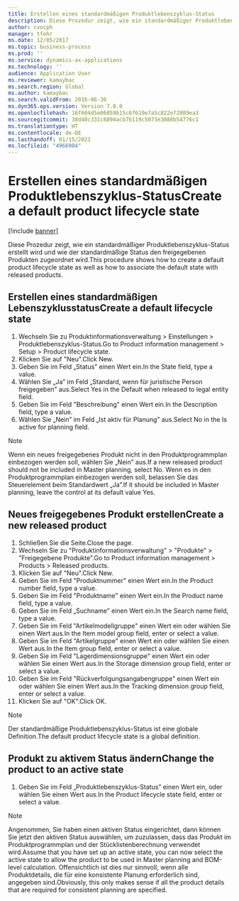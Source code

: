 ```yaml
---
title: Erstellen eines standardmäßigen Produktlebenszyklus-Status
description: Diese Prozedur zeigt, wie ein standardmäßiger Produktlebenszyklus-Status erstellt wird und wie der standardmäßige Status den freigegebenen Produkten zugeordnet wird.
author: cvocph
manager: tfehr
ms.date: 12/05/2017
ms.topic: business-process
ms.prod: ''
ms.service: dynamics-ax-applications
ms.technology: ''
audience: Application User
ms.reviewer: kamaybac
ms.search.region: Global
ms.author: kamaybac
ms.search.validFrom: 2016-06-30
ms.dyn365.ops.version: Version 7.0.0
ms.openlocfilehash: 16f604d5e06859b15c6f610e7a5c822ef2089ea3
ms.sourcegitcommit: 38d40c331c8894acb7b119c5073e3088b54776c1
ms.translationtype: HT
ms.contentlocale: de-DE
ms.lasthandoff: 01/15/2021
ms.locfileid: "4966904"
---
```

# <a name="create-a-default-product-lifecycle-state"></a><span data-ttu-id="5342a-103">Erstellen eines standardmäßigen Produktlebenszyklus-Status</span><span class="sxs-lookup"><span data-stu-id="5342a-103">Create a default product lifecycle state</span></span>

[!include [banner](../../includes/banner.md)]

<span data-ttu-id="5342a-104">Diese Prozedur zeigt, wie ein standardmäßiger Produktlebenszyklus-Status erstellt wird und wie der standardmäßige Status den freigegebenen Produkten zugeordnet wird.</span><span class="sxs-lookup"><span data-stu-id="5342a-104">This procedure shows how to create a default product lifecycle state as well as how to associate the default state with released products.</span></span>


## <a name="create-a-default-lifecycle-state"></a><span data-ttu-id="5342a-105">Erstellen eines standardmäßigen Lebenszyklusstatus</span><span class="sxs-lookup"><span data-stu-id="5342a-105">Create a default lifecycle state</span></span>
1. <span data-ttu-id="5342a-106">Wechseln Sie zu Produktinformationsverwaltung > Einstellungen > Produktlebenszyklus-Status.</span><span class="sxs-lookup"><span data-stu-id="5342a-106">Go to Product information management > Setup > Product lifecycle state.</span></span>
2. <span data-ttu-id="5342a-107">Klicken Sie auf "Neu".</span><span class="sxs-lookup"><span data-stu-id="5342a-107">Click New.</span></span>
3. <span data-ttu-id="5342a-108">Geben Sie im Feld „Status” einen Wert ein.</span><span class="sxs-lookup"><span data-stu-id="5342a-108">In the State field, type a value.</span></span>
4. <span data-ttu-id="5342a-109">Wählen Sie „Ja” im Feld „Standard, wenn für juristische Person freigegeben” aus.</span><span class="sxs-lookup"><span data-stu-id="5342a-109">Select Yes in the Default when released to legal entity field.</span></span>
5. <span data-ttu-id="5342a-110">Geben Sie im Feld "Beschreibung" einen Wert ein.</span><span class="sxs-lookup"><span data-stu-id="5342a-110">In the Description field, type a value.</span></span>
6. <span data-ttu-id="5342a-111">Wählen Sie „Nein” im Feld „Ist aktiv für Planung” aus.</span><span class="sxs-lookup"><span data-stu-id="5342a-111">Select No in the Is active for planning field.</span></span>

> [!NOTE]
> <span data-ttu-id="5342a-112">Wenn ein neues freigegebenes Produkt nicht in den Produktprogrammplan einbezogen werden soll, wählen Sie „Nein” aus.</span><span class="sxs-lookup"><span data-stu-id="5342a-112">If a new released product should not be included in Master planning, select No.</span></span> <span data-ttu-id="5342a-113">Wenn es in den Produktprogrammplan einbezogen werden soll, belassen Sie das Steuerelement beim Standardwert „Ja”.</span><span class="sxs-lookup"><span data-stu-id="5342a-113">If it should be included in Master planning, leave the control at its default value Yes.</span></span>  

## <a name="create-a-new-released-product"></a><span data-ttu-id="5342a-114">Neues freigegebenes Produkt erstellen</span><span class="sxs-lookup"><span data-stu-id="5342a-114">Create a new released product</span></span>
1. <span data-ttu-id="5342a-115">Schließen Sie die Seite.</span><span class="sxs-lookup"><span data-stu-id="5342a-115">Close the page.</span></span>
2. <span data-ttu-id="5342a-116">Wechseln Sie zu "Produktinformationsverwaltung" > "Produkte" > "Freigegebene Produkte".</span><span class="sxs-lookup"><span data-stu-id="5342a-116">Go to Product information management > Products > Released products.</span></span>
3. <span data-ttu-id="5342a-117">Klicken Sie auf "Neu".</span><span class="sxs-lookup"><span data-stu-id="5342a-117">Click New.</span></span>
4. <span data-ttu-id="5342a-118">Geben Sie im Feld "Produktnummer" einen Wert ein.</span><span class="sxs-lookup"><span data-stu-id="5342a-118">In the Product number field, type a value.</span></span>
5. <span data-ttu-id="5342a-119">Geben Sie im Feld "Produktname" einen Wert ein.</span><span class="sxs-lookup"><span data-stu-id="5342a-119">In the Product name field, type a value.</span></span>
6. <span data-ttu-id="5342a-120">Geben Sie im Feld „Suchname” einen Wert ein.</span><span class="sxs-lookup"><span data-stu-id="5342a-120">In the Search name field, type a value.</span></span>
7. <span data-ttu-id="5342a-121">Geben Sie im Feld "Artikelmodellgruppe" einen Wert ein oder wählen Sie einen Wert aus.</span><span class="sxs-lookup"><span data-stu-id="5342a-121">In the Item model group field, enter or select a value.</span></span>
8. <span data-ttu-id="5342a-122">Geben Sie im Feld "Artikelgruppe" einen Wert ein oder wählen Sie einen Wert aus.</span><span class="sxs-lookup"><span data-stu-id="5342a-122">In the Item group field, enter or select a value.</span></span>
9. <span data-ttu-id="5342a-123">Geben Sie im Feld "Lagerdimensionsgruppe" einen Wert ein oder wählen Sie einen Wert aus.</span><span class="sxs-lookup"><span data-stu-id="5342a-123">In the Storage dimension group field, enter or select a value.</span></span>
10. <span data-ttu-id="5342a-124">Geben Sie im Feld "Rückverfolgungsangabengruppe" einen Wert ein oder wählen Sie einen Wert aus.</span><span class="sxs-lookup"><span data-stu-id="5342a-124">In the Tracking dimension group field, enter or select a value.</span></span>
11. <span data-ttu-id="5342a-125">Klicken Sie auf "OK".</span><span class="sxs-lookup"><span data-stu-id="5342a-125">Click OK.</span></span>

> [!NOTE]
> <span data-ttu-id="5342a-126">Der standardmäßige Produktlebenszyklus-Status ist eine globale Definition.</span><span class="sxs-lookup"><span data-stu-id="5342a-126">The default product lifecycle state is a global definition.</span></span>  

## <a name="change-the-product-to-an-active-state"></a><span data-ttu-id="5342a-127">Produkt zu aktivem Status ändern</span><span class="sxs-lookup"><span data-stu-id="5342a-127">Change the product to an active state</span></span>
1. <span data-ttu-id="5342a-128">Geben Sie im Feld „Produktlebenszyklus-Status” einen Wert ein, oder wählen Sie einen Wert aus.</span><span class="sxs-lookup"><span data-stu-id="5342a-128">In the Product lifecycle state field, enter or select a value.</span></span>

> [!NOTE]
> <span data-ttu-id="5342a-129">Angenommen, Sie haben einen aktiven Status eingerichtet, dann können Sie jetzt den aktiven Status auswählen, um zuzulassen, dass das Produkt im Produktprogrammplan und der Stücklistenberechnung verwendet wird.</span><span class="sxs-lookup"><span data-stu-id="5342a-129">Assume that you have set up an active state, you can now select the active state to allow the product to be used in Master planning and BOM-level calculation.</span></span> <span data-ttu-id="5342a-130">Offensichtlich ist dies nur sinnvoll, wenn alle Produktdetails, die für eine konsistente Planung erforderlich sind, angegeben sind.</span><span class="sxs-lookup"><span data-stu-id="5342a-130">Obviously, this only makes sense if all the product details that are required for consistent planning are specified.</span></span>  

